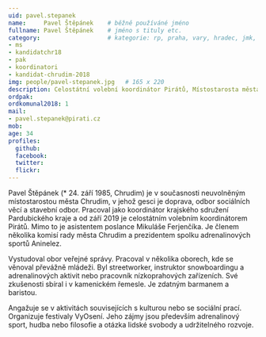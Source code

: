 ```yaml
---
uid: pavel.stepanek
name:     Pavel Štěpánek  	# běžně používáné jméno
fullname: Pavel Štěpánek  	# jméno s tituly etc.
category:                 	# kategorie: rp, praha, vary, hradec, jmk, senat
- ms
- kandidatchr18
- pak
- koordinatori
- kandidat-chrudim-2018
img: people/pavel-stepanek.jpg   # 165 x 220
description: Celostátní volební koordinátor Pirátů, Místostarosta města Chrudim
ordpak: 
ordkomunal2018: 1
mail:
- pavel.stepanek@pirati.cz
mob:			  
age: 34
profiles:
  github:                 
  facebook: 		  
  twitter: 		  
  flickr:     		  
---
```


Pavel Štěpánek (* 24. září 1985, Chrudim) je v současnosti neuvolněným místostarostou města Chrudim, v jehož gesci je doprava, odbor sociálních věcí a stavební odbor. Pracoval jako koordinátor krajského sdružení Pardubického kraje a od září 2019 je celostátním volebním koordinátorem Pirátů. Mimo to je asistentem poslance Mikuláše Ferjenčíka. Je členem několika komisí rady města Chrudim a prezidentem spolku adrenalinových sportů Aninelez.

Vystudoval obor veřejné správy. Pracoval v několika oborech, kde se věnoval převážně mládeži. Byl streetworker, instruktor snowboardingu a adrenalinových aktivit nebo pracovník nízkoprahových zařízeních. Své zkušenosti sbíral i v kamenickém řemesle. Je zdatným barmanem a baristou. 

Angažuje se v aktivitách souvisejících s kulturou nebo se sociální prací. Organizuje festivaly VyOsení. Jeho zájmy jsou především adrenalinový sport, hudba nebo filosofie a otázka lidské svobody a udržitelného rozvoje.
